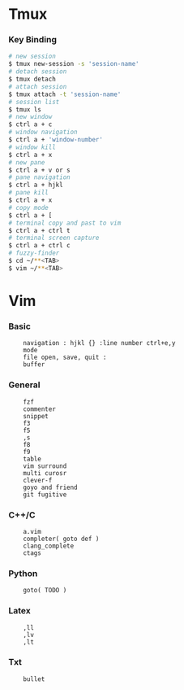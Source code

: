 # Tmux
### Key Binding
```sh
# new session
$ tmux new-session -s 'session-name'
# detach session
$ tmux detach
# attach session
$ tmux attach -t 'session-name'
# session list
$ tmux ls
# new window
$ ctrl a + c
# window navigation
$ ctrl a + 'window-number'
# window kill
$ ctrl a + x
# new pane
$ ctrl a + v or s
# pane navigation
$ ctrl a + hjkl
# pane kill
$ ctrl a + x
# copy mode
$ ctrl a + [
# terminal copy and past to vim
$ ctrl a + ctrl t
# terminal screen capture
$ ctrl a + ctrl c
# fuzzy-finder
$ cd ~/**<TAB>
$ vim ~/**<TAB>
```
# Vim
### Basic
        navigation : hjkl {} :line number ctrl+e,y
        mode
        file open, save, quit :
        buffer

### General
        fzf
        commenter
        snippet
        f3
        f5
        ,s
        f8
        f9
        table
        vim surround
        multi curosr
        clever-f
        goyo and friend
        git fugitive

### C++/C
        a.vim
        completer( goto def )
        clang_complete
        ctags

### Python
        goto( TODO )

### Latex
        ,ll
        ,lv
        ,lt

### Txt
        bullet
